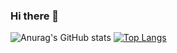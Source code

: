 ### Hi there 👋
![Anurag's GitHub stats](https://github-readme-stats.vercel.app/api?username=pluemthnn&theme=tokyonight&show_icons=true)   [![Top Langs](https://github-readme-stats.vercel.app/api/top-langs/?username=pluemthnn)](https://github.com/pluemthnn/github-readme-stats)




